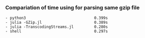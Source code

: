 ### Compariation of time using for parsing same gzip file 

```
- python3                              0.399s
- julia -GZip.jl                       0.389s
- julia -TranscodingStreams.jl         0.280s
- shell                                0.297s
```
